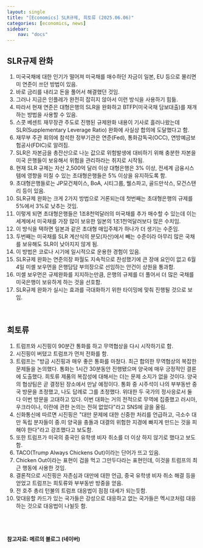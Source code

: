 ```yaml
---
layout: single
title: "[Economics] SLR규제, 희토류 (2025.06.06)"
categories: [economics, news]
sidebar:
    nav: "docs"
---
```


## SLR규제 완화
1. 미국국채에 대한 인기가 떨어져 미국채를 매수하던 자금이 일본, EU 등으로 몰리면 미 연준이 쓰던 방법이 있음.
1. 바로 금리를 내리고 돈을 풀어서 해결했던 것임.
1. 그러나 지금은 인플레가 완전히 잡히지 않아서 이런 방식을 사용하기 힘듦.
1. 따라서 현재 연준은 대형은행의 SLR을 완화하고 BTFP(미국국채 담보대출)를 재개하는 방법을 사용할 수 있음.
1. 스콧 베센트 재무장관 주도로 진행된 규제완화 내용이 기사로 흘러나왔는데 SLR(Supplementary Leverage Ratio) 완화에 사실상 합의에 도달했다고 함.
1. 재무부 주관 회의에 참석한 정부기관은 연준(Fed), 통화감독국(OCC), 연방예금보험공사(FDIC)로 알려짐.
1. SLR은 자본금을 총잔산으로 나눈 값으로 위험발생에 대비하기 위해 충분한 자본을 미국 은행들이 보유해서 위험을 관리하라는 취지로 시작됨.
1. 현재 SLR 규제는 자산 2,500억 달러 이상 대형은행은 3% 이상, 전세계 금융시스템에 영향을 미칠 수 있는 초대형은행들은 5% 이상을 유지하도록 함.
1. 초대형은행들로는 JP모건체이스, BoA, 시티그룹, 웰스파고, 골드만삭스, 모건스탠리 등이 있음.
1. SLR규제 완화는 크게 2가지 방법으로 거론되는데 첫번째는 초대형은행의 규제를 5%에서 3%로 낮추는 것임.
1. 이렇게 되면 초대형은행들은 1조8천억달러의 미국채를 추가 매수할 수 있는데 이는 세계에서 미국채를 가장 많이 보유한 일본의 1조1천억달러보다 많은 수치임.
1. 이 방식을 택하면 일본과 같은 초대형 매입주체가 하나가 더 생기는 수준임.
1. 두번째는 미국채를 SLR 계산식의 분모(자산)에서 빼는 수준이라 아무리 많은 국채를 보유해도 SLR이 낮아지지 않게 됨.
1. 이 방법은 코로나 시기에 일시적으로 운용한 경험이 있음.
1. SLR규제 완화는 연준의장 파월도 지속적으로 찬성했기에 큰 장애 요인이 없고 6월 4일 미셸 보우먼을 은행담담 부의장으로 선임하는 안건이 상원을 통과함.
1. 미셸 보우먼은 규제완화를 지지하는만큼, 은행의 규제를 더 풀어서 더 많은 국채를 미국은행이 보유하게 하는 것을 선호함.
1. SLR규제 완화가 실시는 효과를 극대화하기 위한 타이밍에 맞춰 진행될 것으로 보임.

<br/>

## 희토류
1. 트럼프와 시진핑이 90분간 통화를 하고 무역협상을 다시 시작하기로 함.
1. 시진핑이 버텼고 트럼프가 먼저 전화를 함.
1. 트럼프는 "방금 시진핑과 매우 좋은 통화를 마쳤다. 최근 합의한 무역협상의 복잡한 문제들을 논의했다. 통화는 1시간 30분동안 진행됐으며 양국에 매우 긍정적인 결론에 도출했다. 희토류 제품의 복잡성에 대해서는 더는 문제 소지가 없을 것이다. 양국의 협상팀은 곧 결정된 장소에서 만날 예정이다. 통화 중 시주석이 나의 부부동반 중국 방문을 초정했고, 나도 답례로 그를 초정했다. 위대한 두 국가의 정사응로서 둘 다 이번 방문을 고대하고 있다. 이번 대화는 거의 전적으로 무역에 집중했고 러시아, 우크라이나, 이란에 관한 논의는 전혀 없었다"라고 SNS에 글을 올림.
1. 신화통신에 따르면 시진핑은 "대만 문제에 대한 신중한 처리를 언급하고, 극소수 대만 독립 분자들이 중.미 양국을 충돌과 대결의 위험한 지경에 빠지게 만드는 것을 피해야 한다"라고 강조했다고 보도함.
1. 또한 트럼프가 미국의 중국인 유학생 비자 취소를 더 이상 하지 않기로 했다고 보도함.
1. TACO(Trump Always Chickens Out)이라는 단어가 뜨고 있음.
1. Chicken Out이라는 표현이 겁을 먹고 그만두다라는 표현인데, 이것을 트럼프의 최근 행동에 사용한 것임.
1. 결론적으로 시진핑은 자존심과 대만에 대한 언급, 중국 유학생 비자 취소 해결 등을 얻었고 트럼프는 희토류와 부부동반 방중을 얻음.
1. 전 호주 총리 턴불의 트럼프 대응법이 점점 대세가 되는듯함.
1. 맞대응할 카드가 있는 국가들은 강성으로 대응하고 없는 국가들은 멕시코처럼 대응하는 것으로 대응법이 나뉠듯 함.


<br/>
<br/>

#### 참고자료: 메르의 블로그 (네이버)